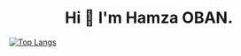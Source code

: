 <h1 align="center"> Hi 👋 I'm Hamza OBAN. </h1>


[![Top Langs](https://github-readme-stats.vercel.app/api/top-langs/?username=Hamzall)](https://github.com/Hamzall/github-readme-stats)
